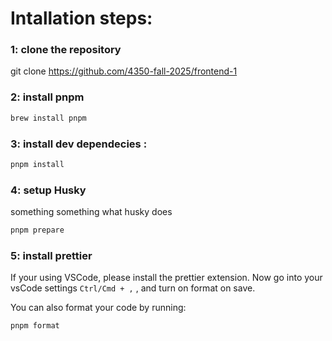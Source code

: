 # Intallation steps:

### 1: clone the repository

git clone https://github.com/4350-fall-2025/frontend-1

### 2: install pnpm

```bash
brew install pnpm
```

### 3: install dev dependecies :

```bash
pnpm install
```

### 4: setup Husky

something something what husky does

```bash
pnpm prepare
```

### 5: install prettier

If your using VSCode, please install the prettier extension.
Now go into your vsCode settings `Ctrl/Cmd + ,` , and turn on format on save.

You can also format your code by running:

```bash
pnpm format
```
